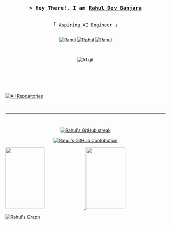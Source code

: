<!-- Intro  -->
<h3 align="center">
    <samp>&gt; Hey There!, I am
        <b><a target="_blank" href="#">Rahul Dev Banjara</a></b>
    </samp>
</h3>

<p align="center">
    <samp>
        <br>
        「 Aspiring AI Engineer 」
        <br/>
        <br>
    </samp>
</p>

<p align="center">
    <a href="https://www.linkedin.com/in/devrahulbanjara/" target="_blank">
        <img src="https://img.shields.io/badge/LinkedIn-0077B5?style=for-the-badge&logo=linkedin&logoColor=white"
            alt="Rahul" />
    </a>
    <a href="https://www.instagram.com/devrahulbanjara/" target="_blank">
        <img src="https://img.shields.io/badge/Instagram-fe4164?style=for-the-badge&logo=instagram&logoColor=white"
            alt="Rahul" />
    </a>
    <a href="https://www.facebook.com/devrahulbanjara/" target="_blank">
        <img src="https://img.shields.io/badge/Facebook-20BEFF?&style=for-the-badge&logo=facebook&logoColor=white"
            alt="Rahul" />
    </a>
</p>
<br />

<!-- About Section -->
<p align="center">
  <img src="https://miro.medium.com/v2/resize:fit:640/1*ZS7xxm9jkGIcRnH3QKs02g.gif" alt="AI gif" />
</p>

<br />
<br />
<br />
<br />

<p align="left">
    <a href="https://github.com/devrahulbanjara?tab=repositories" target="_blank">
        <img alt="All Repositories" title="All Repositories"
            src="https://img.shields.io/badge/-All%20Repos-2962FF?style=for-the-badge&logo=koding&logoColor=white" />
    </a>
</p>

<br />
<hr />
<br />

<p align="center">
    <a href="https://github.com/devrahulbanjara/">
        <img src="https://github-readme-streak-stats.herokuapp.com/?user=devrahulbanjara&theme=radical&border=7F3FBF&background=0D1117"
            alt="Rahul's GitHub streak" />
    </a>
</p>

<p align="center">
    <a href="https://github.com/devrahulbanjara/">
        <img src="https://github-profile-summary-cards.vercel.app/api/cards/profile-details?username=devrahulbanjara&theme=radical"
            alt="Rahul's GitHub Contribution" />
    </a>
</p>

<p>
    <a href="https://github.com/devrahulbanjara/">
        <img alt=""
            src="https://denvercoder1-github-readme-stats.vercel.app/api?username=devrahulbanjara&show_icons=true&count_private=true&theme=react&border_color=7F3FBF&bg_color=0D1117&title_color=F85D7F&icon_color=F8D866"
            height="192px" width="49.5%" />
    </a>
    <a href="https://github.com/devrahulbanjara/">
        <img alt=""
            src="https://denvercoder1-github-readme-stats.vercel.app/api/top-langs/?username=devrahulbanjara&langs_count=8&layout=compact&theme=react&border_color=7F3FBF&bg_color=0D1117&title_color=F85D7F&icon_color=F8D866"
            height="192px" width="49.5%" />
    </a>
    <br />
</p>

![Rahul's Graph](https://github-readme-activity-graph.vercel.app/graph?username=devrahulbanjara&custom&bg_color=0D1117&color=7F3FBF&line=7F3FBF&point=7F3FBF&area_color=FFFFFF&title_color=FFFFFF&area=true)

